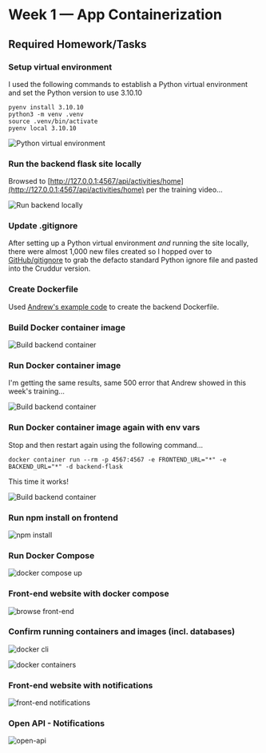 # Week 1 — App Containerization

## Required Homework/Tasks

### Setup virtual environment

I used the following commands to establish a Python virtual environment and set the Python version to use 3.10.10

```shell
pyenv install 3.10.10
python3 -m venv .venv
source .venv/bin/activate
pyenv local 3.10.10
```

![Python virtual environment](assets/crudder-wk1-be-venv.png)

### Run the backend flask site locally

Browsed to [http://127.0.0.1:4567/api/activities/home](http://127.0.0.1:4567/api/activities/home) per the training video...

![Run backend locally](assets/crudder-wk1-be-local.png)

### Update .gitignore

After setting up a Python virtual environment *and* running the site locally, there were almost 1,000 new files created so I hopped over to [GitHub/gitignore](https://github.com/github/gitignore/blob/main/Python.gitignore) to grab the defacto standard Python ignore file and pasted into the Cruddur version.

### Create Dockerfile

Used [Andrew's example code](https://github.com/omenking/aws-bootcamp-cruddur-2023/blob/week-1/journal/week1.md#add-dockerfile) to create the backend Dockerfile.

### Build Docker container image

![Build backend container](assets/crudder-wk1-be-docker-build-cmd.png)

### Run Docker container image

I'm getting the same results, same 500 error that Andrew showed in this week's training...

![Build backend container](assets/crudder-wk1-be-docker-run-cmd.png)

### Run Docker container image again with env vars

Stop and then restart again using the following command...

```shell
docker container run --rm -p 4567:4567 -e FRONTEND_URL="*" -e BACKEND_URL="*" -d backend-flask
```

This time it works!

![Build backend container](assets/crudder-wk1-be-docker-run-cmd-detached-urls.png)

### Run npm install on frontend

![npm install](assets/crudder-wk1-fe-npm-i.png)

### Run Docker Compose

![docker compose up](assets/crudder-wk1-compose-up.png)  

### Front-end website with docker compose

![browse front-end](assets/crudder-wk1-fe-composeup-site.png)

### Confirm running containers and images (incl. databases)

![docker cli](assets/crudder-wk1-docker-cli.png)

![docker containers](assets/crudder-wk1-containers.png)

### Front-end website with notifications

![front-end notifications](assets/crudder-wk1-fe-notifications.png)

### Open API - Notifications

![open-api](assets/crudder-wk1-openapi.png)
